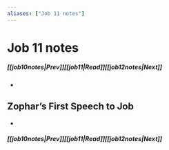 ```yaml
---
aliases: ["Job 11 notes"]
---
```

# Job 11 notes
##### <span class=arrow-left></span>[[job10notes|Prev]]<span class=navigation-separator></span>[[job11|Read]]<span class=navigation-separator></span>[[job12notes|Next]]<span class=arrow-right></span>
- 
## Zophar’s First Speech to Job
- 
##### <span class=arrow-left></span>[[job10notes|Prev]]<span class=navigation-separator></span>[[job11|Read]]<span class=navigation-separator></span>[[job12notes|Next]]<span class=arrow-right></span>